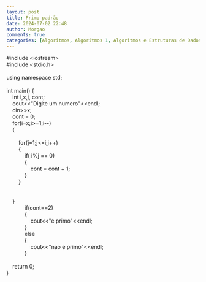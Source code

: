 ```yaml
---
layout: post
title: Primo padrão
date: 2024-07-02 22:48
author: Morgao
comments: true
categories: [Algoritmos, Algoritmos 1, Algoritmos e Estruturas de Dados, beecrowd, Linguagem C, Programação]
---
```

#include &lt;iostream&gt;<br />#include &lt;stdio.h&gt;<br /><br />using namespace std;<br /><br />int main() { <br />&nbsp;&nbsp; &nbsp;int i,x,j, cont;&nbsp; <br />&nbsp;&nbsp;&nbsp; cout&lt;&lt;"Digite um numero"&lt;&lt;endl;<br />&nbsp;&nbsp;&nbsp; cin&gt;&gt;x; <br />&nbsp;&nbsp; &nbsp;cont = 0; <br />&nbsp;&nbsp;&nbsp; for(i=x;i&gt;=1;i--)<br />&nbsp;&nbsp;&nbsp; {<br />&nbsp;&nbsp;&nbsp;&nbsp;&nbsp;&nbsp; <br />&nbsp;&nbsp;&nbsp;&nbsp;&nbsp;&nbsp;&nbsp; for(j=1;j&lt;=i;j++)<br />&nbsp;&nbsp;&nbsp;&nbsp;&nbsp;&nbsp;&nbsp; {<br />&nbsp;&nbsp;&nbsp;&nbsp;&nbsp;&nbsp;&nbsp;&nbsp;&nbsp;&nbsp;&nbsp; if( i%j == 0)<br />&nbsp;&nbsp;&nbsp;&nbsp;&nbsp;&nbsp;&nbsp;&nbsp;&nbsp;&nbsp;&nbsp; {<br />&nbsp;&nbsp;&nbsp;&nbsp;&nbsp;&nbsp;&nbsp;&nbsp;&nbsp;&nbsp;&nbsp;&nbsp;&nbsp;&nbsp;&nbsp; cont = cont + 1;<br />&nbsp;&nbsp;&nbsp;&nbsp;&nbsp;&nbsp;&nbsp;&nbsp;&nbsp;&nbsp;&nbsp; }<br />&nbsp;&nbsp;&nbsp;&nbsp;&nbsp;&nbsp;&nbsp; }<br />&nbsp;&nbsp;&nbsp;&nbsp;&nbsp;&nbsp;&nbsp;&nbsp;&nbsp;&nbsp;&nbsp; <br /><br />&nbsp;&nbsp;&nbsp; }<br />&nbsp;&nbsp;&nbsp;&nbsp;&nbsp;&nbsp;&nbsp;&nbsp;&nbsp;&nbsp;&nbsp; if(cont==2)<br />&nbsp;&nbsp;&nbsp;&nbsp;&nbsp;&nbsp;&nbsp;&nbsp;&nbsp;&nbsp;&nbsp; {<br />&nbsp;&nbsp;&nbsp;&nbsp;&nbsp;&nbsp;&nbsp;&nbsp;&nbsp;&nbsp;&nbsp;&nbsp;&nbsp;&nbsp;&nbsp; cout&lt;&lt;"e primo"&lt;&lt;endl;<br />&nbsp;&nbsp;&nbsp;&nbsp;&nbsp;&nbsp;&nbsp;&nbsp;&nbsp;&nbsp;&nbsp; }<br />&nbsp;&nbsp;&nbsp;&nbsp;&nbsp;&nbsp;&nbsp;&nbsp;&nbsp;&nbsp;&nbsp; else<br />&nbsp;&nbsp;&nbsp;&nbsp;&nbsp;&nbsp;&nbsp;&nbsp;&nbsp;&nbsp;&nbsp; {<br />&nbsp;&nbsp;&nbsp;&nbsp;&nbsp;&nbsp;&nbsp;&nbsp;&nbsp;&nbsp; &nbsp;&nbsp;&nbsp; &nbsp;cout&lt;&lt;"nao e primo"&lt;&lt;endl;&nbsp;&nbsp; <br />&nbsp;&nbsp; &nbsp;&nbsp;&nbsp; &nbsp;&nbsp;&nbsp; &nbsp;}<br />&nbsp;&nbsp;&nbsp;&nbsp;&nbsp;&nbsp;&nbsp;&nbsp;&nbsp;&nbsp; <br />&nbsp;&nbsp;&nbsp; return 0;<br />}
